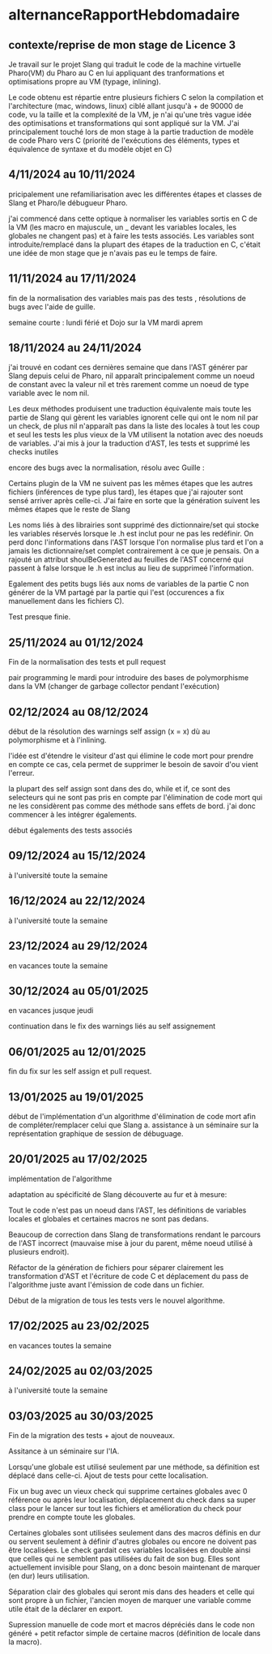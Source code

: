 # alternanceRapportHebdomadaire

## contexte/reprise de mon stage de Licence 3

Je travail sur le projet Slang qui traduit le code de la machine virtuelle Pharo(VM) du Pharo au C en lui appliquant des tranformations et optimisations propre au VM (typage, inlining).

Le code obtenu est répartie entre plusieurs fichiers C selon la compilation et l'architecture (mac, windows, linux) ciblé allant jusqu'à + de 90000 de code, vu la taille et la complexité de la VM, je n'ai qu'une très vague idée des optimisations et transformations qui sont appliqué sur la VM. J'ai principalement touché lors de mon stage à la partie traduction de modèle de code Pharo vers C (priorité de l'exécutions des éléments, types et équivalence de syntaxe et du modèle objet en C)

## 4/11/2024 au 10/11/2024 

pricipalement une refamiliarisation avec les différentes étapes et classes de Slang et Pharo/le débugueur Pharo.

j'ai commencé dans cette optique à normaliser les variables sortis en C de la VM (les macro en majuscule, un _ devant les variables locales, les globales ne changent pas) et à faire les tests associés. Les variables sont introduite/remplacé dans la plupart des étapes de la traduction en C, c'était une idée de mon stage que je n'avais pas eu le temps de faire.

## 11/11/2024 au 17/11/2024

fin de la normalisation des variables mais pas des tests , résolutions de bugs avec l'aide de guille.

semaine courte : lundi férié et Dojo sur la VM mardi aprem 

## 18/11/2024 au 24/11/2024

j'ai trouvé en codant ces dernières semaine que dans l'AST générer par Slang depuis celui de Pharo, nil apparaît principalement comme un noeud de constant avec la valeur nil et très rarement comme un noeud de type variable avec le nom nil.

Les deux méthodes produisent une traduction équivalente mais toute les partie de Slang qui gèrent les variables ignorent celle qui ont le nom nil par un check, de plus nil n'apparaît pas dans la liste des locales à tout les coup et seul les tests les plus vieux de la VM utilisent la notation avec des noeuds de variables.
J'ai mis à jour la traduction d'AST, les tests et supprimé les checks inutiles

encore des bugs avec la normalisation, résolu avec Guille :

Certains plugin de la VM ne suivent pas les mêmes étapes que les autres fichiers (inférences de type plus tard), les étapes que j'ai rajouter sont sensé arriver après celle-ci. J'ai faire en sorte que la génération suivent les mêmes étapes que le reste de Slang

Les noms liés à des librairies sont supprimé des dictionnaire/set qui stocke les variables réservés lorsque le .h est inclut pour ne pas les redéfinir. On perd donc l'informations dans l'AST lorsque l'on normalise plus tard et l'on a jamais les dictionnaire/set complet contrairement à ce que je pensais. On a rajouté un attribut shoulBeGenerated au feuilles de l'AST concerné qui passent à false lorsque le .h est inclus au lieu de supprimeé l'information.

Egalement des petits bugs liés aux noms de variables de la partie C non générer de la VM partagé par la partie qui l'est (occurences a fix manuellement dans les fichiers C).

Test presque finie.

## 25/11/2024 au 01/12/2024

Fin de la normalisation des tests et pull request 

pair programming le mardi pour introduire des bases de polymorphisme dans la VM (changer de garbage collector pendant l'exécution)

## 02/12/2024 au 08/12/2024

début de la résolution des warnings self assign (x = x) dù au polymorphisme et à l'inlining.

l'idée est d'étendre le visiteur d'ast qui élimine le code mort pour prendre en compte ce cas, cela permet de supprimer le besoin de savoir d'ou vient l'erreur.

la plupart des self assign sont dans des do, while et if, ce sont des selecteurs qui ne sont pas pris en compte par l'élimination de code mort qui ne les considèrent pas comme des méthode sans effets de bord. j'ai donc commencer à les intégrer égalements.

début égalements des tests associés 

## 09/12/2024 au 15/12/2024

à l'université toute la semaine 

## 16/12/2024 au 22/12/2024

à l'université toute la semaine 

## 23/12/2024 au 29/12/2024

en vacances toute la semaine 

## 30/12/2024 au 05/01/2025

en vacances jusque jeudi 

continuation dans le fix des warnings liés au self assignement

## 06/01/2025 au 12/01/2025

fin du fix sur les self assign et pull request.

## 13/01/2025 au 19/01/2025

début de l'implémentation d'un algorithme d'élimination de code mort afin de compléter/remplacer celui que Slang a.
assistance à un séminaire sur la représentation graphique de session de débuguage.

## 20/01/2025 au 17/02/2025

implémentation de l'algorithme

adaptation au spécificité de Slang découverte au fur et à mesure:
 
Tout le code n'est pas un noeud dans l'AST, les définitions de variables locales et globales et certaines macros ne sont pas dedans.

Beaucoup de correction dans Slang de transformations rendant le parcours de l'AST incorrect (mauvaise mise à jour du parent, même noeud utilisé à plusieurs endroit).

Réfactor de la génération de fichiers pour séparer clairement les transformation d'AST et l'écriture de code C et déplacement du pass de l'algorithme juste avant l'émission de code dans un fichier.


Début de la migration de tous les tests vers le nouvel algorithme.


## 17/02/2025 au 23/02/2025

en vacances toutes la semaine

## 24/02/2025 au 02/03/2025

à l'université toute la semaine

## 03/03/2025 au 30/03/2025

Fin de la migration des tests + ajout de nouveaux.

Assitance à un séminaire sur l'IA.

Lorsqu'une globale est utilisé seulement par une méthode, sa définition est déplacé dans celle-ci.
Ajout de tests pour cette localisation.

Fix un bug avec un vieux check qui supprime certaines globales avec 0 référence ou après leur localisation, déplacement du check dans sa super class pour le lancer sur tout les fichiers et amélioration du check pour prendre en compte toute les globales.

Certaines globales sont utilisées seulement dans des macros définis en dur ou servent seulement à définir d'autres globales ou encore ne doivent pas être localisées.
Le check gardait ces variables localisées en double ainsi que celles qui ne semblent pas utilisées du fait de son bug.
Elles sont actuellement invisible pour Slang, on a donc besoin maintenant de marquer (en dur) leurs utilisation.

Séparation clair des globales qui seront mis dans des headers et celle qui sont propre à un fichier, l'ancien moyen de marquer une variable comme utile était de la déclarer en export.

Supression manuelle de code mort et macros dépréciés dans le code non généré + petit refactor simple de certaine macros (définition de locale dans la macro).
